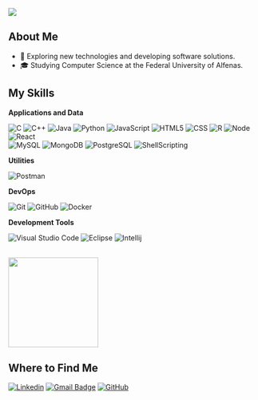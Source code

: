 ![](https://komarev.com/ghpvc/?username=giovananog&color=006bed)

## About Me

- 🤔 Exploring new technologies and developing software solutions.
- 🎓 Studying Computer Science at the Federal University of Alfenas.

## My Skills

**Applications and Data**

![C](https://img.shields.io/badge/-C-333333?style=flat&logo=C%2B%2B&logoColor=00599C)
![C++](https://img.shields.io/badge/-C++-333333?style=flat&logo=C%2B%2B&logoColor=00599C)
![Java](https://img.shields.io/badge/-Java-333333?style=flat&logo=Java&logoColor=007396)
![Python](https://img.shields.io/badge/-Python-333333?style=flat&logo=Python&logoColor=007396)
![JavaScript](https://img.shields.io/badge/-JavaScript-333333?style=flat&logo=javascript)
![HTML5](https://img.shields.io/badge/-HTML5-333333?style=flat&logo=HTML5)
![CSS](https://img.shields.io/badge/-CSS-333333?style=flat&logo=CSS3&logoColor=1572B6)
![R](https://img.shields.io/badge/-R-333333?style=flat&logo=r)
![Node](https://img.shields.io/badge/-NodeJS-333333?style=flat&logo=nodedotjs)
![React](https://img.shields.io/badge/-React-333333?style=flat&logo=react)
<br>
![MySQL](https://img.shields.io/badge/-MySQL-333333?style=flat&logo=MySQL)
![MongoDB](https://img.shields.io/badge/-MongoDB-333333?style=flat&logo=MongoDB)
![PostgreSQL](https://img.shields.io/badge/-PostgreSQL-333333?style=flat&logo=postgresql)
![ShellScripting](https://img.shields.io/badge/-Express.js-333333?style=flat&logo=express)

**Utilities**

![Postman](https://img.shields.io/badge/-Postman-333333?style=flat&logo=postman)

**DevOps**

![Git](https://img.shields.io/badge/-Git-333333?style=flat&logo=git)
![GitHub](https://img.shields.io/badge/-GitHub-333333?style=flat&logo=github)
![Docker](https://img.shields.io/badge/-Docker-333333?style=flat&logo=docker)

**Development Tools**

![Visual Studio Code](https://img.shields.io/badge/-Visual%20Studio%20Code-333333?style=flat&logo=visual-studio-code&logoColor=007ACC)
![Eclipse](https://img.shields.io/badge/-Eclipse-333333?style=flat&logo=eclipse-ide&logoColor=2C2255)
![Intellij](https://img.shields.io/badge/-Intellij-333333?style=flat&logo=intellij-idea&logoColor=00000)

<br/>

<a href="https://github.com/giovananog" title="Profile">
  <img height="180em" src="https://github-readme-stats.vercel.app/api?username=giovananog&theme=dracula&show_icons=true" />
</a>

## Where to Find Me

[![Linkedin](https://img.shields.io/badge/-Linkedin-blue?style=flat-square&logo=Linkedin&logoColor=white&link=www.linkedin.com/in/giovana-nogueira-oliveira)](https://www.linkedin.com/in/giovana-nogueira-oliveira)
[![Gmail Badge](https://img.shields.io/badge/-Gmail-006bed?style=flat-square&logo=Gmail&logoColor=white&link=mailto:ongiovana2016@gmail.com)](mailto:ongiovana2016@gmail.com)
[![GitHub](https://img.shields.io/github/followers/giovananog?label=follow&style=social)](https://github.com/giovananog)
